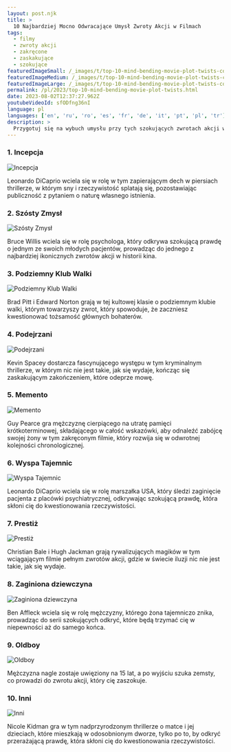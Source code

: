 ```yaml
---
layout: post.njk
title: >
  10 Najbardziej Mocno Odwracające Umysł Zwroty Akcji w Filmach
tags:
  - filmy
  - zwroty akcji
  - zakręcone
  - zaskakujące
  - szokujące
featuredImageSmall: /_images/t/top-10-mind-bending-movie-plot-twists-cover-pl-small.webp
featuredImageMedium: /_images/t/top-10-mind-bending-movie-plot-twists-cover-pl-medium.webp
featuredImageLarge: /_images/t/top-10-mind-bending-movie-plot-twists-cover-pl-large.webp
permalink: /pl/2023/top-10-mind-bending-movie-plot-twists.html
date: 2023-08-02T12:37:27.962Z
youtubeVideoId: sfODfng36nI
language: pl
languages: ['en', 'ru', 'ro', 'es', 'fr', 'de', 'it', 'pt', 'pl', 'tr']
description: >
  Przygotuj się na wybuch umysłu przy tych szokujących zwrotach akcji w filmach, które skłonią cię do kwestionowania wszystkiego, co sądziłeś, że wiesz. Od zakręconych pętli czasowych do zaskakujących odkryć dotyczących postaci, te filmy utrzymają cię w napięciu do samego końca.
---
```


### 1. Incepcja

![Incepcja](/_images/7/7cce095ef6a215db1a834d7a4f05782d-medium.webp)

Leonardo DiCaprio wciela się w rolę w tym zapierającym dech w piersiach thrillerze, w którym sny i rzeczywistość splatają się, pozostawiając publiczność z pytaniem o naturę własnego istnienia.

### 2. Szósty Zmysł

![Szósty Zmysł](/_images/6/6131d971829dfc0c7cd75124f1a3dac3-medium.webp)

Bruce Willis wciela się w rolę psychologa, który odkrywa szokującą prawdę o jednym ze swoich młodych pacjentów, prowadząc do jednego z najbardziej ikonicznych zwrotów akcji w historii kina.

### 3. Podziemny Klub Walki

![Podziemny Klub Walki](/_images/9/9fd45c33a3132bad70c0733c2c00fd47-medium.webp)

Brad Pitt i Edward Norton grają w tej kultowej klasie o podziemnym klubie walki, którym towarzyszy zwrot, który spowoduje, że zaczniesz kwestionować tożsamość głównych bohaterów.

### 4. Podejrzani

![Podejrzani](/_images/b/b7c02c4a070e3cfaab1b23bb07f9362c-medium.webp)

Kevin Spacey dostarcza fascynującego występu w tym kryminalnym thrillerze, w którym nic nie jest takie, jak się wydaje, kończąc się zaskakującym zakończeniem, które odeprze mowę.

### 5. Memento

![Memento](/_images/a/a6114332593aa58762c6d0a27c213b02-medium.webp)

Guy Pearce gra mężczyznę cierpiącego na utratę pamięci krótkoterminowej, składającego w całość wskazówki, aby odnaleźć zabójcę swojej żony w tym zakręconym filmie, który rozwija się w odwrotnej kolejności chronologicznej.

### 6. Wyspa Tajemnic

![Wyspa Tajemnic](/_images/e/eb5f054c9dbfd88ed20d7dfda7a7e418-medium.webp)

Leonardo DiCaprio wciela się w rolę marszałka USA, który śledzi zaginięcie pacjenta z placówki psychiatrycznej, odkrywając szokującą prawdę, która skłoni cię do kwestionowania rzeczywistości.

### 7. Prestiż

![Prestiż](/_images/2/2f23c04221287ffcb9ef362c1d38515a-medium.webp)

Christian Bale i Hugh Jackman grają rywalizujących magików w tym wciągającym filmie pełnym zwrotów akcji, gdzie w świecie iluzji nic nie jest takie, jak się wydaje.

### 8. Zaginiona dziewczyna

![Zaginiona dziewczyna](/_images/4/46666539a87b8f781d5623a9521db50f-medium.webp)

Ben Affleck wciela się w rolę mężczyzny, którego żona tajemniczo znika, prowadząc do serii szokujących odkryć, które będą trzymać cię w niepewności aż do samego końca.

### 9. Oldboy

![Oldboy](/_images/3/385d5cac5ef9b6070399cb7dec37c7a8-medium.webp)

Mężczyzna nagle zostaje uwięziony na 15 lat, a po wyjściu szuka zemsty, co prowadzi do zwrotu akcji, który cię zaszokuje.

### 10. Inni

![Inni](/_images/3/35063fb446c093f964bca970f2e96072-medium.webp)

Nicole Kidman gra w tym nadprzyrodzonym thrillerze o matce i jej dzieciach, które mieszkają w odosobnionym dworze, tylko po to, by odkryć przerażającą prawdę, która skłoni cię do kwestionowania rzeczywistości.

